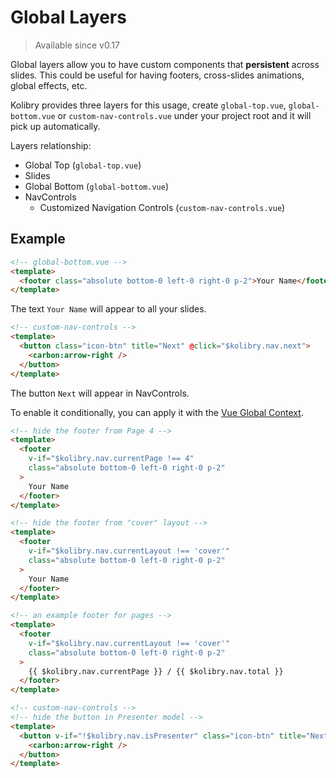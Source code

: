 # Global Layers

> Available since v0.17

Global layers allow you to have custom components that **persistent** across slides. This could be useful for having footers, cross-slides animations, global effects, etc.

Kolibry provides three layers for this usage, create `global-top.vue`, `global-bottom.vue` or `custom-nav-controls.vue` under your project root and it will pick up automatically.

Layers relationship:

- Global Top (`global-top.vue`)
- Slides
- Global Bottom (`global-bottom.vue`)
- NavControls
  - Customized Navigation Controls (`custom-nav-controls.vue`)

## Example

```html
<!-- global-bottom.vue -->
<template>
  <footer class="absolute bottom-0 left-0 right-0 p-2">Your Name</footer>
</template>
```

The text `Your Name` will appear to all your slides.

```html
<!-- custom-nav-controls -->
<template>
  <button class="icon-btn" title="Next" @click="$kolibry.nav.next">
    <carbon:arrow-right />
  </button>
</template>
```

The button `Next` will appear in NavControls.

To enable it conditionally, you can apply it with the [Vue Global Context](/custom/vue-context).

```html
<!-- hide the footer from Page 4 -->
<template>
  <footer
    v-if="$kolibry.nav.currentPage !== 4"
    class="absolute bottom-0 left-0 right-0 p-2"
  >
    Your Name
  </footer>
</template>
```

```html
<!-- hide the footer from "cover" layout -->
<template>
  <footer
    v-if="$kolibry.nav.currentLayout !== 'cover'"
    class="absolute bottom-0 left-0 right-0 p-2"
  >
    Your Name
  </footer>
</template>
```

```html
<!-- an example footer for pages -->
<template>
  <footer
    v-if="$kolibry.nav.currentLayout !== 'cover'"
    class="absolute bottom-0 left-0 right-0 p-2"
  >
    {{ $kolibry.nav.currentPage }} / {{ $kolibry.nav.total }}
  </footer>
</template>
```

```html
<!-- custom-nav-controls -->
<!-- hide the button in Presenter model -->
<template>
  <button v-if="!$kolibry.nav.isPresenter" class="icon-btn" title="Next" @click="$kolibry.nav.next">
    <carbon:arrow-right />
  </button>
</template>
```
